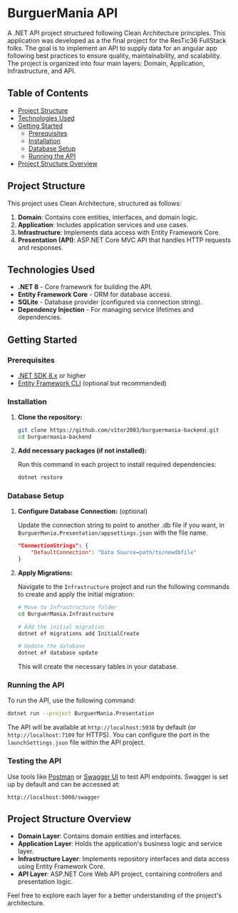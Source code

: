 # BurguerMania API

A .NET API project structured following Clean Architecture principles. This application was developed as a the final project for the ResTic36 FullStack folks. The goal is to implement an API to supply data for an angular app following best practices to ensure quality, maintainability, and scalability. The project is organized into four main layers: Domain, Application, Infrastructure, and API.

## Table of Contents

- [Project Structure](#project-structure)
- [Technologies Used](#technologies-used)
- [Getting Started](#getting-started)
  - [Prerequisites](#prerequisites)
  - [Installation](#installation)
  - [Database Setup](#database-setup)
  - [Running the API](#running-the-api)
- [Project Structure Overview](#project-structure-overview)

## Project Structure

This project uses Clean Architecture, structured as follows:

1. **Domain**: Contains core entities, interfaces, and domain logic.
2. **Application**: Includes application services and use cases.
3. **Infrastructure**: Implements data access with Entity Framework Core.
4. **Presentation (API)**: ASP.NET Core MVC API that handles HTTP requests and responses.

## Technologies Used

- **.NET 8** - Core framework for building the API.
- **Entity Framework Core** - ORM for database access.
- **SQLite** - Database provider (configured via connection string).
- **Dependency Injection** - For managing service lifetimes and dependencies.
  
## Getting Started

### Prerequisites

- [.NET SDK 8.x](https://dotnet.microsoft.com/download) or higher
- [Entity Framework CLI](https://docs.microsoft.com/en-us/ef/core/cli/dotnet) (optional but recommended)

### Installation

1. **Clone the repository:**

    ```bash
    git clone https://github.com/v1tor2003/burguermania-backend.git
    cd burguermania-backend
    ```

2. **Add necessary packages (if not installed):**

   Run this command in each project to install required dependencies:

    ```bash
    dotnet restore
    ```

### Database Setup

1. **Configure Database Connection:** (optional)

   Update the connection string to point to another .db file if you want, in `BurguerMania.Presentation/appsettings.json` with the file name.

   ```json
   "ConnectionStrings": {
       "DefaultConnection": "Data Source=path/to/newdbfile"
   }
   ```

2. **Apply Migrations:**

   Navigate to the `Infrastructure` project and run the following commands to create and apply the initial migration:

    ```bash
    # Move to Infrastructure folder
    cd BurguerMania.Infrastructure

    # Add the initial migration
    dotnet ef migrations add InitialCreate

    # Update the database
    dotnet ef database update
    ```

   This will create the necessary tables in your database.

### Running the API

To run the API, use the following command:

```bash
dotnet run --project BurguerMania.Presentation
```

The API will be available at `http://localhost:5038` by default (or `http://localhost:7109` for HTTPS). You can configure the port in the `launchSettings.json` file within the API project.

### Testing the API

Use tools like [Postman](https://www.postman.com/) or [Swagger UI](https://swagger.io/tools/swagger-ui/) to test API endpoints. Swagger is set up by default and can be accessed at:

```
http://localhost:5000/swagger
```

## Project Structure Overview

- **Domain Layer**: Contains domain entities and interfaces.
- **Application Layer**: Holds the application's business logic and service layer.
- **Infrastructure Layer**: Implements repository interfaces and data access using Entity Framework Core.
- **API Layer**: ASP.NET Core Web API project, containing controllers and presentation logic.

Feel free to explore each layer for a better understanding of the project's architecture.
